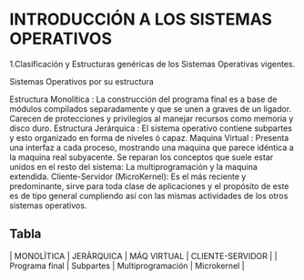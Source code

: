 # INTRODUCCIÓN A LOS SISTEMAS OPERATIVOS

1.Clasificación y Estructuras genéricas de los 
Sistemas Operativas vigentes.

Sistemas Operativos por su estructura

Estructura Monolítica : La construcción del programa final es a base de módulos compilados separadamente y que se unen a graves de un ligador. Carecen de protecciones  y privilegios al manejar recursos como memoria y disco duro.
Estructura Jerárquica : El sistema operativo contiene subpartes y esto organizado en forma de niveles ó capaz.
Maquina Virtual : Presenta una interfaz  a cada proceso, mostrando una maquina que parece idéntica a la maquina real subyacente. Se reparan los conceptos que suele estar unidos en el resto del sistema: La multiprogramación y la maquina extendida.
Cliente-Servidor (MicroKernel): Es el más reciente y predominante, sirve para toda clase de aplicaciones y el propósito de este es de tipo general cumpliendo así con las mismas actividades de los otros sistemas operativos.

## Tabla

|   MONOLÌTICA   |   JERÀRQUICA   |     MÁQ VIRTUAL     |   CLIENTE-SERVIDOR   |
| Programa final |    Subpartes   |   Multiprogramación |      Microkernel     |

